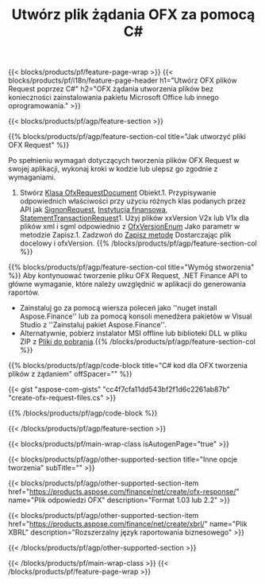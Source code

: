 ﻿---
title: Utwórz plik żądania OFX za pomocą C#
description: Przykładowy kod do tworzenia pliku z żądaniem OFX. Użyj kodu przykładowego API dla generowania plików z żądaniem wsadowym OFX w aplikacjach opartych na .NET. 
url: /pl/net/create/ofx-request/
family: finance
platformtag: net
feature: create
informat: OFX Request
outformat: 
otherformats: OFX Response
---
{{< blocks/products/pf/feature-page-wrap >}}
{{< blocks/products/pf/i18n/feature-page-header h1="Utwórz OFX plików Request poprzez C#" h2="OFX żądania utworzenia plików bez konieczności zainstalowania pakietu Microsoft Office lub innego oprogramowania." >}}

{{< blocks/products/pf/agp/feature-section >}}

{{% blocks/products/pf/agp/feature-section-col title="Jak utworzyć pliki OFX Request" %}}

Po spełnieniu wymagań dotyczących tworzenia plików OFX Request w swojej aplikacji, wykonaj kroki w kodzie lub ulepsz go zgodnie z wymaganiami.

1. Stwórz [Klasa OfxRequestDocument](https://apireference.aspose.com/finance/net/aspose.finance.ofx/ofxrequestdocument) Obiekt.1. Przypisywanie odpowiednich właściwości przy użyciu różnych klas podanych przez API jak [SignonRequest](https://apireference.aspose.com/finance/net/aspose.finance.ofx.signon/signonrequest), [Instytucja finansowa](https://apireference.aspose.com/finance/net/aspose.finance.ofx.signon/financialinstitution), [StatementTransactionRequest](https://apireference.aspose.com/finance/net/aspose.finance.ofx.bank/statementtransactionrequest)1. Użyj plików xxVersion V2x lub V1x dla plików xml i sgml odpowiednio z [OfxVersionEnum](https://apireference.aspose.com/finance/net/aspose.finance.ofx/ofxversionenum) Jako parametr w metodzie Zapisz.1. Zadzwoń do [Zapisz metodę](https://apireference.aspose.com/finance/net/aspose.finance.ofx/ofxrequestdocument/methods/save) Dostarczając plik docelowy i ofxVersion.
{{% /blocks/products/pf/agp/feature-section-col %}}

{{% blocks/products/pf/agp/feature-section-col title="Wymóg stworzenia" %}}
Aby kontynuować tworzenie pliku OFX Request, .NET Finance API to główne wymaganie, które należy uwzględnić w aplikacji do generowania raportów. 
- Zainstaluj go za pomocą wiersza poleceń jako ''nuget install Aspose.Finance'' lub za pomocą konsoli menedżera pakietów w Visual Studio z ''Zainstaluj pakiet Aspose.Finance''.
- Alternatywnie, pobierz instalator MSI offline lub biblioteki DLL w pliku ZIP z [Pliki do pobrania](https://downloads.aspose.com/finance/net).{{% /blocks/products/pf/agp/feature-section-col %}}

{{% blocks/products/pf/agp/code-block title="C# kod dla OFX tworzenia plików z żądaniem" offSpacer="" %}}

{{< gist "aspose-com-gists" "cc4f7cfa11dd543bf2f1d6c2261ab87b" "create-ofx-request-files.cs" >}}

{{% /blocks/products/pf/agp/code-block %}}

{{< /blocks/products/pf/agp/feature-section >}}

{{< blocks/products/pf/main-wrap-class isAutogenPage="true" >}}

{{< blocks/products/pf/agp/other-supported-section title="Inne opcje tworzenia" subTitle="" >}}

{{< blocks/products/pf/agp/other-supported-section-item href="https://products.aspose.com/finance/net/create/ofx-response/" name="Plik odpowiedzi OFX" description="Format 1.03 lub 2.2" >}}

{{< blocks/products/pf/agp/other-supported-section-item href="https://products.aspose.com/finance/net/create/xbrl/" name="Plik XBRL" description="Rozszerzalny język raportowania biznesowego" >}}


{{< /blocks/products/pf/agp/other-supported-section >}}

{{< /blocks/products/pf/main-wrap-class >}}
{{< /blocks/products/pf/feature-page-wrap >}}